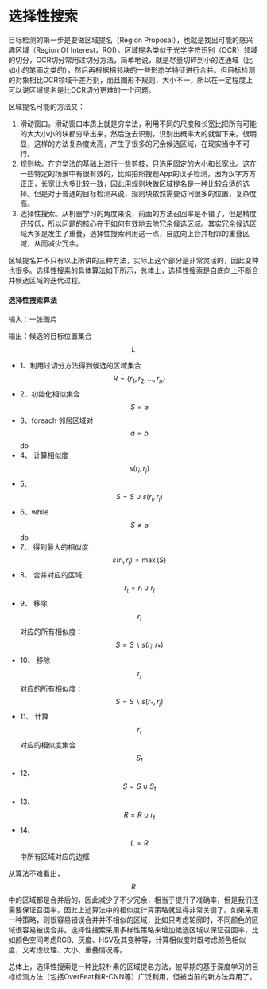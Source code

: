 # 选择性搜索

目标检测的第一步是要做区域提名（Region Proposal），也就是找出可能的感兴趣区域（Region Of Interest，ROI）。区域提名类似于光学字符识别（OCR）领域的切分，OCR切分常用过切分方法，简单地说，就是尽量切碎到小的连通域（比如小的笔画之类的），然后再根据相邻块的一些形态学特征进行合并。但目标检测的对象相比OCR领域千差万别，而且图形不规则，大小不一，所以在一定程度上可以说区域提名是比OCR切分更难的一个问题。

区域提名可能的方法又：

1. 滑动窗口。滑动窗口本质上就是穷举法，利用不同的尺度和长宽比把所有可能的大大小小的块都穷举出来，然后送去识别，识别出概率大的就留下来。很明显，这样的方法复杂度太高，产生了很多的冗余候选区域，在现实当中不可行。
2. 规则块。在穷举法的基础上进行一些剪枝，只选用固定的大小和长宽比。这在一些特定的场景中有很有效的，比如拍照搜题App的汉子检测，因为汉字方方正正，长宽比大多比较一致，因此用规则块做区域提名是一种比较合适的选择。但是对于普通的目标检测来说，规则块依然需要访问很多的位置，复杂度高。
3. 选择性搜索。从机器学习的角度来说，前面的方法召回率是不错了，但是精度还较低，所以问题的核心在于如何有效地去除冗余候选区域。其实冗余候选区域大多是发生了重叠，选择性搜索利用这一点，自底向上合并相邻的重叠区域，从而减少冗余。

区域提名并不只有以上所讲的三种方法，实际上这个部分是非常灵活的，因此变种也很多。选择性搜素的具体算法如下所示，总体上，选择性搜索是自底向上不断合并候选区域的迭代过程。

#### 选择性搜索算法

输入：一张图片

输出：候选的目标位置集合 $$L$$ 

* 1、利用过切分方法得到候选的区域集合 $$R=\{r_1,r_2,\dots,r_n\}$$ 
* 2、初始化相似集合 $$S=\varnothing$$ 
* 3、foreach 邻居区域对 $$a = b$$ do
* 4、        计算相似度 $$s(r_i,r_j)$$ 
* 5、        $$S = S\cup s(r_i,r_j)$$ 
* 6、while $$S \neq \varnothing$$ do
* 7、        得到最大的相似度 $$s(r_i,r_j) = \max(S)$$ 
* 8、        合并对应的区域 $$r_t = r_i\cup r_j$$ 
* 9、        移除 $$r_i$$ 对应的所有相似度： $$S=S\backslash s(r_i,r_*)$$ 
* 10、      移除 $$r_j$$ 对应的所有相似度： $$S=S\backslash s(r_*,r_j)$$ 
* 11、      计算 $$r_t$$ 对应的相似度集合 $$S_t$$ 
* 12、       $$S = S\cup S_t$$ 
* 13、       $$R = R\cup r_t$$ 
* 14、 $$L = R$$ 中所有区域对应的边框

从算法不难看出， $$R$$ 中的区域都是合并后的，因此减少了不少冗余，相当于提升了准确率，但是我们还需要保证召回率，因此上述算法中的相似度计算策略就显得非常关键了。如果采用一种策略，则很容易错误合并并不相似的区域，比如只考虑轮廓时，不同颜色的区域很容易被误合并。选择性搜索采用多样性策略来增加候选区域以保证召回率，比如颜色空间考虑RGB、灰度、HSV及其变种等，计算相似度时既考虑颜色相似度，又考虑纹理、大小、重叠情况等。

总体上，选择性搜索是一种比较朴素的区域提名方法，被早期的基于深度学习的目标检测方法（包括OverFeat和R-CNN等）广泛利用，但被当前的新方法弃用了。

